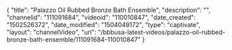{
    "title": "Palazzo Oil Rubbed Bronze Bath Ensemble",
    "description": "",
    "channelid": "111091684",
    "videoid": "110010847",
    "date_created": "1502526372",
    "date_modified": "1504049172",
    "type": "captivate",
    "layout": "channelVideo",
    "url": "\/bbbusa-latest-videos\/palazzo-oil-rubbed-bronze-bath-ensemble\/111091684-110010847"
}